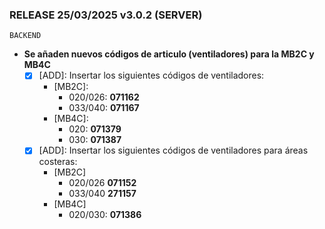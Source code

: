 ### RELEASE 25/03/2025 v3.0.2 (SERVER)
```
BACKEND  
```
- **Se añaden nuevos códigos de articulo (ventiladores) para la MB2C y MB4C**
  - [x] [ADD]: Insertar los siguientes códigos de ventiladores: 
    - [MB2C]: 
      - 020/026: **071162** 
      - 033/040: **071167**
    - [MB4C]: 
      - 020: **071379** 
      - 030: **071387**
  - [x] [ADD]: Insertar los siguientes códigos de ventiladores para áreas costeras:
    - [MB2C]
      - 020/026 **071152**
      - 033/040 **271157**
    - [MB4C]
      - 020/030: **071386**